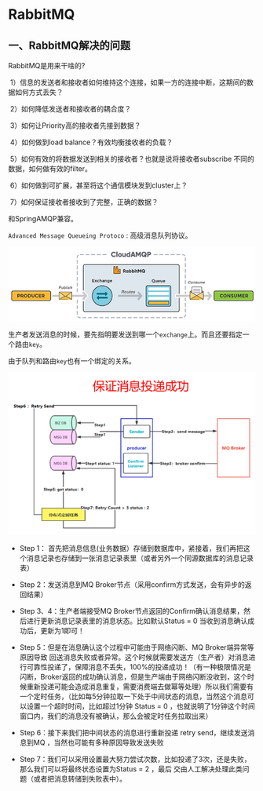 # RabbitMQ



## 一、RabbitMQ解决的问题

RabbitMQ是用来干啥的?

 1）信息的发送者和接收者如何维持这个连接，如果一方的连接中断，这期间的数据如何方式丢失？

 2）如何降低发送者和接收者的耦合度？

 3）如何让Priority高的接收者先接到数据？

 4）如何做到load balance？有效均衡接收者的负载？

 5）如何有效的将数据发送到相关的接收者？也就是说将接收者subscribe 不同的数据，如何做有效的filter。

 6）如何做到可扩展，甚至将这个通信模块发到cluster上？

 7）如何保证接收者接收到了完整，正确的数据？


和SpringAMQP兼容。

`Advanced Message Queueing Protoco` : 高级消息队列协议。

![1_1.png](images/1_1.png)

生产者发送消息的时候，要先指明要发送到哪一个`exchange`上。而且还要指定一个路由`key`。

由于队列和路由`key`也有一个绑定的关系。

![1_2.png](images/1_2.png)


* Step 1： 首先把消息信息(业务数据）存储到数据库中，紧接着，我们再把这个消息记录也存储到一张消息记录表里（或者另外一个同源数据库的消息记录表）

* Step 2：发送消息到MQ Broker节点（采用confirm方式发送，会有异步的返回结果）

* Step 3、4：生产者端接受MQ Broker节点返回的Confirm确认消息结果，然后进行更新消息记录表里的消息状态。比如默认Status = 0 当收到消息确认成功后，更新为1即可！

* Step 5：但是在消息确认这个过程中可能由于网络闪断、MQ Broker端异常等原因导致 回送消息失败或者异常。这个时候就需要发送方（生产者）对消息进行可靠性投递了，保障消息不丢失，100%的投递成功！（有一种极限情况是闪断，Broker返回的成功确认消息，但是生产端由于网络闪断没收到，这个时候重新投递可能会造成消息重复，需要消费端去做幂等处理）所以我们需要有一个定时任务，（比如每5分钟拉取一下处于中间状态的消息，当然这个消息可以设置一个超时时间，比如超过1分钟 Status = 0 ，也就说明了1分钟这个时间窗口内，我们的消息没有被确认，那么会被定时任务拉取出来）

* Step 6：接下来我们把中间状态的消息进行重新投递 retry send，继续发送消息到MQ ，当然也可能有多种原因导致发送失败

* Step 7：我们可以采用设置最大努力尝试次数，比如投递了3次，还是失败，那么我们可以将最终状态设置为Status = 2 ，最后 交由人工解决处理此类问题（或者把消息转储到失败表中）。

 
